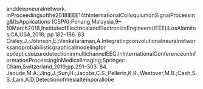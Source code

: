 anddeepneuralnetwork. InProceedingsofthe2018IEEE14thInternationalColloquiumonSignalProcessing&ItsApplications
(CSPA);Penang,Malaysia,9–10March2018,InstituteofElectricalandElectronicsEngineers(IEEE):LosAlamitos,CA,USA,2018;
pp.182–186.
83. Craley,J.;Johnson,E.;Venkataraman,A.Integratingconvolutionalneuralnetworksandprobabilisticgraphicalmodelingfor
epilepticseizuredetectioninmultichannelEEG.InInternationalConferenceonInformationProcessinginMedicalImaging;Springer:
Cham,Switzerland,2019;pp.291–303.
84. Jaoude,M.A.;Jing,J.;Sun,H.;Jacobs,C.S.;Pellerin,K.R.;Westover,M.B.;Cash,S.S.;Lam,A.D.Detectionofmesialtemporallobe